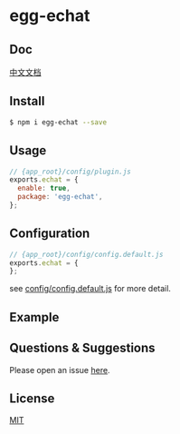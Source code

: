 # egg-echat


<!--
Description here.
-->

## Doc

[中文文档](https://blog.sharef.top/egg-echat)

## Install

```bash
$ npm i egg-echat --save
```

## Usage

```js
// {app_root}/config/plugin.js
exports.echat = {
  enable: true,
  package: 'egg-echat',
};
```

## Configuration

```js
// {app_root}/config/config.default.js
exports.echat = {
};
```

see [config/config.default.js](config/config.default.js) for more detail.

## Example

<!-- example here -->

## Questions & Suggestions

Please open an issue [here](https://github.com/Shijf/egg/issues).

## License

[MIT](LICENSE)
